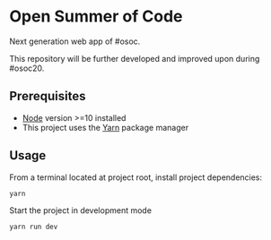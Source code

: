 # Open Summer of Code

Next generation web app of #osoc.

This repository will be further developed and improved upon during #osoc20.

## Prerequisites

- [Node](https://nodejs.org/en/download/) version >=10 installed
- This project uses the [Yarn](https://yarnpkg.com/getting-started/install) package manager

## Usage

From a terminal located at project root, install project dependencies:

```cmd
yarn
```

Start the project in development mode

```cmd
yarn run dev
```
